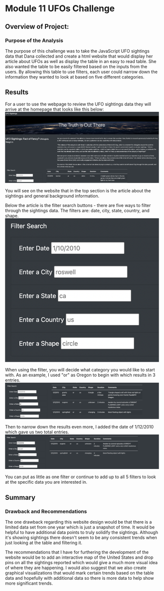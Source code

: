 # **Module 11 UFOs Challenge**

## **Overview of Project:**
### **Purpose of the Analysis**

The purpose of this challenge was to take the JavaScript UFO sightings data that Dana collected and create a html website that would display her article about UFOs as well as display the table in an easy to read table. She also wanted the table to be easily filtered based on the inputs from the users. By allowing this table to use filters, each user could narrow down the information they wanted to look at based on five different categories. 

## **Results**

For a user to use the webpage to review the UFO sightings data they will arrive at the homepage that looks like this below:
![webpage](/Resources/Website%20Article.png)

You will see on the website that in the top section is the article about the sightings and general background information. 

Below the article is the filter search buttons - there are five ways to filter through the sightings data. The filters are: date, city, state, country, and shape.
![filters](/Resources/Table%20Filters.png)

When using the filter, you will decide what category you would like to start with. As an example, I used "or" as Oregon to begin with which results in 3 entries. 
![first filter](/Resources/Filter%20by%20State.png)

Then to narrow down the results even more, I added the date of 1/12/2010 which gave us two total entries. 
![2nd filter](/Resources/Filter%20by%20State%20and%20Date.png)

You can put as little as one filter or continue to add up to all 5 filters to look at the specific data you are interested in. 


## Summary
### **Drawback and Recommendations**

The one drawback regarding this website design would be that there is a limited data set from one year which is just a snapshot of time. It would be helpful to have additional data points to truly solidify the sightings. Although it's showing sightings there doesn't seem to be any consistent trends when just looking at the table and filtering it. 

The recommendations that I have for furthering the development of the website would be to add an interactive map of the United States and drop pins on all the sightings reported which would give a much more visual idea of where they are happening. I would also suggest that we also create graphical visualizations that would mark certain trends based on the table data and hopefully with additional data so there is more data to help show more significant trends. 